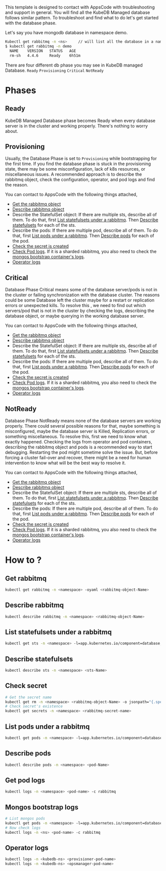 This template is designed to contact with AppsCode with troubleshooting and support in general. You will find all the KubeDB Managed database follows similar pattern. To troubleshoot and find what to do let's get started with the database phase.

Let's say you have mongodb database in namespace demo.
```bash
Kubectl get rabbitmq -n <ns>     // will list all the database in a namesapce  
$ kubectl get rabbitmq -n demo
  NAME    VERSION   STATUS   AGE
  rm-sh   4.4.6     Ready    6h51m
```
There are four different db phase you may see in KubeDB managed Database.
``Ready`` ``Provisioning`` ``Critical`` ``NotReady``

# Phases
## Ready
KubeDB Managed Database phase becomes Ready when every database server is in the cluster and working properly. There's nothing to worry about.

## Provisioning
Usually, the Database Phase is set to `Provisioning` while bootstrapping for the first time. If you find the database phase is stuck in the provisioning state,
there may be some misconfiguration, lack of k8s resources, or miscellaneous issues.
A recommended approach is to describe the rabbitmq object, check the configuration, operator, and pod logs and find the reason.

You can contact to AppsCode with the following things attached,
- [Get the rabbitmq object](#get-rabbitmq)
- [Describe rabbitmq object](#describe-rabbitmq)
- Describe the StatefulSet object: If there are multiple sts, describe all of them. To do that, first
  [List statefulsets under a rabbitmq](#list-statefulsets-under-a-rabbitmq). Then [Describe statefulsets](#describe-statefulsets) for each of the sts.
- Describe the pods: If there are multiple pod, describe all of them. To do that, first
  [List pods under a rabbitmq](#list-pods-under-a-rabbitmq). Then [Describe pods](#describe-pods) for each of the pod.
- [Check the secret is created](#check-secret)
- [Check Pod logs](#get-pod-logs).  If it is a sharded rabbitmq, you also need to check the [mongos bootstrap container's logs](#mongos-bootstrap-logs).
- [Operator logs](#operator-logs)

## Critical
Database Phase Critical means some of the database server/pods is not in the cluster or failing synchronization with the database cluster.
The reasons could be some Database left the cluster maybe for a restart or replication errors or unexpected kills.
To resolve this , we need to  find out which servers/pod that is not in the cluster by checking the logs, describing the database object, or maybe querying in the working database server.

You can contact to AppsCode with the following things attached,
- [Get the rabbitmq object](#get-rabbitmq)
- [Describe rabbitmq object](#describe-rabbitmq)
- Describe the StatefulSet object: If there are multiple sts, describe all of them. To do that, first
  [List statefulsets under a rabbitmq](#list-statefulsets-under-a-rabbitmq). Then [Describe statefulsets](#describe-statefulsets) for each of the sts.
- Describe the pods: If there are multiple pod, describe all of them. To do that, first
  [List pods under a rabbitmq](#list-pods-under-a-rabbitmq). Then [Describe pods](#describe-pods) for each of the pod.
- [Check the secret is created](#check-secret)
- [Check Pod logs](#get-pod-logs).  If it is a sharded rabbitmq, you also need to check the [mongos bootstrap container's logs](#mongos-bootstrap-logs).
- [Operator logs](#operator-logs)

## NotReady
Database Phase NotReady means none of the database servers are working properly. There could several possible reasons for that, maybe something is misconfigured,
maybe the database server is Killed, Replication errors, or something miscellaneous.
To resolve this, first we need to know what exactly happened. Checking the logs from operator and pod containers, describing the rabbitmq object and pods is a recommended way to start debugging. Restarting the pod might sometime solve the issue. But, before forcing a cluster fail-over and recover,
there might be a need for human intervention to know what will be the best way to resolve it.

You can contact to AppsCode with the following things attached,
- [Get the rabbitmq object](#get-rabbitmq)
- [Describe rabbitmq object](#describe-rabbitmq)
- Describe the StatefulSet object: If there are multiple sts, describe all of them. To do that, first
  [List statefulsets under a rabbitmq](#list-statefulsets-under-a-rabbitmq). Then [Describe statefulsets](#describe-statefulsets) for each of the sts.
- Describe the pods: If there are multiple pod, describe all of them. To do that, first
  [List pods under a rabbitmq](#list-pods-under-a-rabbitmq). Then [Describe pods](#describe-pods) for each of the pod.
- [Check the secret is created](#check-secret)
- [Check Pod logs](#get-pod-logs).  If it is a sharded rabbitmq, you also need to check the [mongos bootstrap container's logs](#mongos-bootstrap-logs).
- [Operator logs](#operator-logs)

# How to ? 
## Get rabbitmq
```bash
kubectl get rabbitmq -n <namespace> -oyaml <rabbitmq-object-Name> 
```

## Describe rabbitmq
```bash
kubectl describe rabbitmq -n <namespace> <rabbitmq-object-Name> 
```

## List statefulsets under a rabbitmq
```bash
kubectl get sts -n <namespace> -l=app.kubernetes.io/component=database,app.kubernetes.io/managed-by=kubedb.com,app.kubernetes.io/name=rabbitmqs.kubedb.com,app.kubernetes.io/instance=<rabbitmq-object-Name> 
```

## Describe statefulsets
```bash
kubectl describe sts -n <namespace> <sts-Name> 
```

## Check secret
```bash
# Get the secret name
kubectl get rm -n <namespace> <rabbitmq-object-Name> -o jsonpath="{.spec.authSecret.name}"
# Check secret's existence
kubectl get secrets -n <namespace> <rabbitmq-secret-name>
```

## List pods under a rabbitmq
```bash
kubectl get pods -n <namespace> -l=app.kubernetes.io/component=database,app.kubernetes.io/managed-by=kubedb.com,app.kubernetes.io/name=rabbitmqs.kubedb.com,app.kubernetes.io/instance=<rabbitmq-object-Name> 
```

## Describe pods
```bash
kubectl describe pods -n <namespace> <pod-Name> 
```

## Get pod logs 
```bash
kubectl logs -n <namespace> <pod-name> -c rabbitmq
```

## Mongos bootstrap logs
```bash
# List mongos pods 
kubectl get pods -n <namespace> -l=app.kubernetes.io/component=database,app.kubernetes.io/managed-by=kubedb.com,app.kubernetes.io/name=rabbitmqs.kubedb.com,app.kubernetes.io/instance=<rabbitmq-object-Name> 
# Now check logs
kubectl logs -n <ns> <pod-name> -c rabbitmq
```

## Operator logs
```bash
kubectl logs -n <kubedb-ns> <provisioner-pod-name>
kubectl logs -n <kubedb-ns> <opsmanager-pod-name>
```